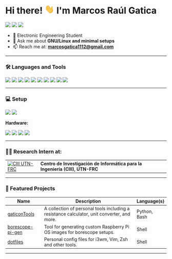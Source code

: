 <h1 align="left">Hi there! <img src="https://raw.githubusercontent.com/ABSphreak/ABSphreak/master/gifs/Hi.gif" width="30px" /> I'm Marcos Raúl Gatica</h1>

<p align="left"> 
  <img src="https://img.shields.io/badge/Arch_Linux-1793D1?style=for-the-badge&logo=arch-linux&logoColor=white" /> 
  <img src="https://img.shields.io/badge/i3wm-526366?style=for-the-badge&logo=i3&logoColor=white" />
  <img src="https://img.shields.io/badge/Debian-A81D33?style=for-the-badge&logo=debian&logoColor=white" />
</p>

- 🚀 Electronic Engineering Student  
- 💬 Ask me about **GNU/Linux and minimal setups**  
- 📫 Reach me at: **marcosgatica1112@gmail.com**

---

### 🛠️ Languages and Tools

<p align="left"> 
  <img src="https://img.shields.io/badge/C-00599C?style=for-the-badge&logo=c&logoColor=white" />
  <img src="https://img.shields.io/badge/C++-00599C?style=for-the-badge&logo=c%2B%2B&logoColor=white" />
  <img src="https://img.shields.io/badge/Bash-121011?style=for-the-badge&logo=gnu-bash&logoColor=white" />
  <img src="https://img.shields.io/badge/Java-ED8B00?style=for-the-badge&logo=openjdk&logoColor=white" />
  <img src="https://img.shields.io/badge/Python-3776AB?style=for-the-badge&logo=python&logoColor=white" />
  <img src="https://img.shields.io/badge/LaTeX-008080?style=for-the-badge&logo=latex&logoColor=white" />
  <img src="https://img.shields.io/badge/Raspberry_Pi-C51A4A?style=for-the-badge&logo=raspberry-pi&logoColor=white" />
  <img src="https://img.shields.io/badge/LOGO!_Soft-009999?style=for-the-badge&logo=siemens&logoColor=white" />
  <img src="https://img.shields.io/badge/Linux-FCC624?style=for-the-badge&logo=linux&logoColor=black" />
  <img src="https://img.shields.io/badge/Git-F05032?style=for-the-badge&logo=git&logoColor=white" />
</p>

---

### 💻 Setup

<p align="left"> 
  <img src="https://img.shields.io/badge/Vim-57A143?style=for-the-badge&logo=vim&logoColor=white" />
  <img src="https://img.shields.io/badge/Zsh-89E051?style=for-the-badge&logo=gnu-bash&logoColor=black" />
</p>

**Hardware:**

<p align="left">
  <img src="https://img.shields.io/badge/Dell_G15_5515-007DB8?style=for-the-badge&logo=dell&logoColor=white" />
  <img src="https://img.shields.io/badge/Raspberry_Pi_4B+-C51A4A?style=for-the-badge&logo=raspberry-pi&logoColor=white" />
  <img src="https://img.shields.io/badge/Arduino_Mega-00979D?style=for-the-badge&logo=arduino&logoColor=white" />
  <img src="https://img.shields.io/badge/Arduino_Uno_R3-00979D?style=for-the-badge&logo=arduino&logoColor=white" />
</p>

---

### 👨‍🔬 Research Intern at:

<table>
  <tr>
    <td>
      <a href="https://ciii.frc.utn.edu.ar/wiki/">
        <img src="https://avatars.githubusercontent.com/u/33964965?v=4" alt="CIII UTN-FRC" height="50px"/>
      </a>
    </td>
    <td>
      <strong>Centro de Investigación de Informática para la Ingeniería (CIII), UTN-FRC</strong>
    </td>
  </tr>
</table>

---

### 🚀 Featured Projects

| Name                                                                                           | Description                                                                                   | Language(s)         |
|------------------------------------------------------------------------------------------------|-----------------------------------------------------------------------------------------------|---------------------|
| [gaticonTools](https://github.com/marcosgatica2003/gaticonTools/tree/devel)                    | A collection of personal tools including a resistance calculator, unit converter, and more.   | Python, Bash        |
| [borescope-pi-gen](https://gitlab.com/boroscope/borescope-pi-gen)                              | Tool for generating custom Raspberry Pi OS images for borescope setups.                       | Shell               |
| [dotfiles](https://github.com/marcosgatica2003/dotfiles)                                       | Personal config files for i3wm, Vim, Zsh and other tools.                                     | Shell               |

---
